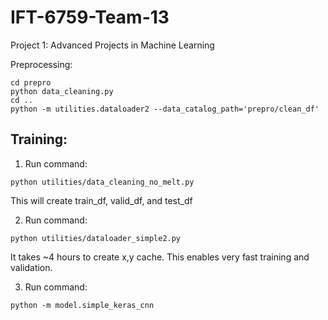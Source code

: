 # IFT-6759-Team-13
Project 1: Advanced Projects in Machine Learning

Preprocessing:
```
cd prepro
python data_cleaning.py
cd ..
python -m utilities.dataloader2 --data_catalog_path='prepro/clean_df'
```
## Training:

1. Run command:

```
python utilities/data_cleaning_no_melt.py
```

This will create train_df, valid_df, and test_df

2. Run command: 

`python utilities/dataloader_simple2.py`

It takes ~4 hours to create x,y cache. This enables very fast training and validation.

3. Run command:

`python -m model.simple_keras_cnn`
